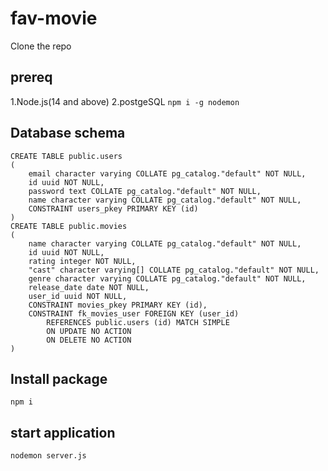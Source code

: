 # fav-movie
Clone the repo

## prereq
1.Node.js(14 and above)
2.postgeSQL
`
npm i -g nodemon
`


## Database schema
```
CREATE TABLE public.users
(
    email character varying COLLATE pg_catalog."default" NOT NULL,
    id uuid NOT NULL,
    password text COLLATE pg_catalog."default" NOT NULL,
    name character varying COLLATE pg_catalog."default" NOT NULL,
    CONSTRAINT users_pkey PRIMARY KEY (id)
)
CREATE TABLE public.movies
(
    name character varying COLLATE pg_catalog."default" NOT NULL,
    id uuid NOT NULL,
    rating integer NOT NULL,
    "cast" character varying[] COLLATE pg_catalog."default" NOT NULL,
    genre character varying COLLATE pg_catalog."default" NOT NULL,
    release_date date NOT NULL,
    user_id uuid NOT NULL,
    CONSTRAINT movies_pkey PRIMARY KEY (id),
    CONSTRAINT fk_movies_user FOREIGN KEY (user_id)
        REFERENCES public.users (id) MATCH SIMPLE
        ON UPDATE NO ACTION
        ON DELETE NO ACTION
)
```
## Install package
`
npm i
`
## start application
`
nodemon server.js
`
